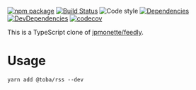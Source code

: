 [![npm package](https://img.shields.io/npm/v/@toba/rss.svg)](https://www.npmjs.org/package/@toba/rss)
[![Build Status](https://travis-ci.org/toba/rss.svg?branch=master)](https://travis-ci.org/toba/rss)
![Code style](https://img.shields.io/badge/code_style-prettier-ff69b4.svg)
[![Dependencies](https://img.shields.io/david/toba/rss.svg)](https://david-dm.org/toba/rss)
[![DevDependencies](https://img.shields.io/david/dev/toba/rss.svg)](https://david-dm.org/toba/rss#info=devDependencies&view=list)
[![codecov](https://codecov.io/gh/toba/rss/branch/master/graph/badge.svg)](https://codecov.io/gh/toba/rss)

This is a TypeScript clone of [jpmonette/feedly](https://github.com/jpmonette/feed).

# Usage

```
yarn add @toba/rss --dev
```
